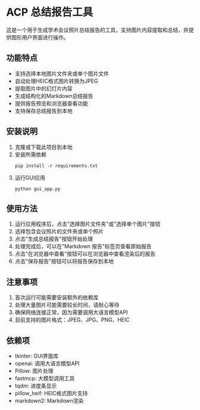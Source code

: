 # ACP 总结报告工具

这是一个用于生成学术会议照片总结报告的工具，支持图片内容提取和总结，并提供图形用户界面进行操作。

## 功能特点

- 支持选择本地图片文件夹或单个图片文件
- 自动处理HEIC格式图片转换为JPEG
- 提取图片中的幻灯片内容
- 生成结构化的Markdown总结报告
- 提供报告预览和浏览器查看功能
- 支持保存总结报告到本地

## 安装说明

1. 克隆或下载此项目到本地
2. 安装所需依赖
   ```
   pip install -r requirements.txt
   ```
3. 运行GUI应用
   ```
   python gui_app.py
   ```

## 使用方法

1. 运行应用程序后，点击"选择图片文件夹"或"选择单个图片"按钮
2. 选择包含会议照片的文件夹或单个照片
3. 点击"生成总结报告"按钮开始处理
4. 处理完成后，可以在"Markdown 报告"标签页查看原始报告
5. 点击"在浏览器中查看"按钮可以在浏览器中查看渲染后的报告
6. 点击"保存报告"按钮可以将报告保存到本地

## 注意事项

1. 首次运行可能需要安装额外的依赖库
2. 处理大量图片可能需要较长时间，请耐心等待
3. 确保网络连接正常，因为需要调用大语言模型API
4. 目前支持的图片格式：JPEG、JPG、PNG、HEIC

## 依赖项

- tkinter: GUI界面库
- openai: 调用大语言模型API
- Pillow: 图片处理
- fastmcp: 大模型调用工具
- tqdm: 进度条显示
- pillow_heif: HEIC格式图片支持
- markdown2: Markdown渲染
